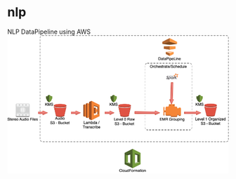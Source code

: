 # nlp
NLP DataPipeline using AWS
<img src="https://raw.githubusercontent.com/ArtfulCreator/nlp/master/NLPArchitecture.png">
